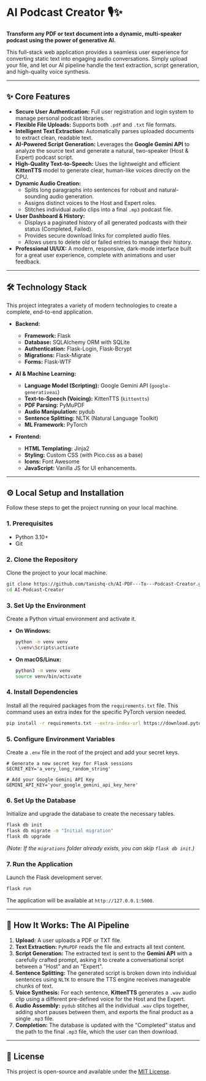 # AI Podcast Creator 🎙️✨

**Transform any PDF or text document into a dynamic, multi-speaker podcast using the power of generative AI.**

This full-stack web application provides a seamless user experience for converting static text into engaging audio conversations. Simply upload your file, and let our AI pipeline handle the text extraction, script generation, and high-quality voice synthesis.

---

## ✨ Core Features

*   **Secure User Authentication:** Full user registration and login system to manage personal podcast libraries.
*   **Flexible File Uploads:** Supports both `.pdf` and `.txt` file formats.
*   **Intelligent Text Extraction:** Automatically parses uploaded documents to extract clean, readable text.
*   **AI-Powered Script Generation:** Leverages the **Google Gemini API** to analyze the source text and generate a natural, two-speaker (Host & Expert) podcast script.
*   **High-Quality Text-to-Speech:** Uses the lightweight and efficient **KittenTTS** model to generate clear, human-like voices directly on the CPU.
*   **Dynamic Audio Creation:**
    *   Splits long paragraphs into sentences for robust and natural-sounding audio generation.
    *   Assigns distinct voices to the Host and Expert roles.
    *   Stitches individual audio clips into a final `.mp3` podcast file.
*   **User Dashboard & History:**
    *   Displays a paginated history of all generated podcasts with their status (Completed, Failed).
    *   Provides secure download links for completed audio files.
    *   Allows users to delete old or failed entries to manage their history.
*   **Professional UI/UX:** A modern, responsive, dark-mode interface built for a great user experience, complete with animations and user feedback.

---

## 🛠️ Technology Stack

This project integrates a variety of modern technologies to create a complete, end-to-end application.

*   **Backend:**
    *   **Framework:** Flask
    *   **Database:** SQLAlchemy ORM with SQLite
    *   **Authentication:** Flask-Login, Flask-Bcrypt
    *   **Migrations:** Flask-Migrate
    *   **Forms:** Flask-WTF

*   **AI & Machine Learning:**
    *   **Language Model (Scripting):** Google Gemini API (`google-generativeai`)
    *   **Text-to-Speech (Voicing):** KittenTTS (`kittentts`)
    *   **PDF Parsing:** PyMuPDF
    *   **Audio Manipulation:** pydub
    *   **Sentence Splitting:** NLTK (Natural Language Toolkit)
    *   **ML Framework:** PyTorch

*   **Frontend:**
    *   **HTML Templating:** Jinja2
    *   **Styling:** Custom CSS (with Pico.css as a base)
    *   **Icons:** Font Awesome
    *   **JavaScript:** Vanilla JS for UI enhancements.

---

## ⚙️ Local Setup and Installation

Follow these steps to get the project running on your local machine.

### 1. Prerequisites

*   Python 3.10+
*   Git

### 2. Clone the Repository

Clone the project to your local machine.
```bash
git clone https://github.com/tanishq-ch/AI-PDF---To---Podcast-Creator.git
cd AI-Podcast-Creator
```

### 3. Set Up the Environment

Create a Python virtual environment and activate it.

*   **On Windows:**
    ```bash
    python -m venv venv
    .\venv\Scripts\activate
    ```

*   **On macOS/Linux:**
    ```bash
    python3 -m venv venv
    source venv/bin/activate
    ```

### 4. Install Dependencies

Install all the required packages from the `requirements.txt` file. This command uses an extra index for the specific PyTorch version needed.
```bash
pip install -r requirements.txt --extra-index-url https://download.pytorch.org/whl/cpu
```

### 5. Configure Environment Variables

Create a `.env` file in the root of the project and add your secret keys.

```env
# Generate a new secret key for Flask sessions
SECRET_KEY='a_very_long_random_string'

# Add your Google Gemini API Key
GEMINI_API_KEY='your_google_gemini_api_key_here'
```

### 6. Set Up the Database

Initialize and upgrade the database to create the necessary tables.
```bash
flask db init
flask db migrate -m "Initial migration"
flask db upgrade
```
*(Note: If the `migrations` folder already exists, you can skip `flask db init`.)*

### 7. Run the Application

Launch the Flask development server.
```bash
flask run
```
The application will be available at `http://127.0.0.1:5000`.

---

## 🚀 How It Works: The AI Pipeline

1.  **Upload:** A user uploads a PDF or TXT file.
2.  **Text Extraction:** `PyMuPDF` reads the file and extracts all text content.
3.  **Script Generation:** The extracted text is sent to the **Gemini API** with a carefully crafted prompt, asking it to create a conversational script between a "Host" and an "Expert".
4.  **Sentence Splitting:** The generated script is broken down into individual sentences using `NLTK` to ensure the TTS engine receives manageable chunks of text.
5.  **Voice Synthesis:** For each sentence, **KittenTTS** generates a `.wav` audio clip using a different pre-defined voice for the Host and the Expert.
6.  **Audio Assembly:** `pydub` stitches all the individual `.wav` clips together, adding short pauses between them, and exports the final product as a single `.mp3` file.
7.  **Completion:** The database is updated with the "Completed" status and the path to the final `.mp3` file, which the user can then download.

---

## 📜 License

This project is open-source and available under the [MIT License](LICENSE).

